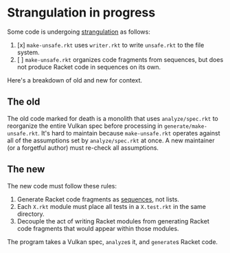 # Strangulation in progress
Some code is undergoing [strangulation][sp] as follows:

1. [x] `make-unsafe.rkt` uses `writer.rkt` to write `unsafe.rkt` to the file system.
1. [ ] `make-unsafe.rkt` organizes code fragments from sequences, but does not
produce Racket code in sequences on its own.

Here's a breakdown of old and new for context.

## The old
The old code marked for death is a monolith that uses `analyze/spec.rkt`
to reorganize the entire Vulkan spec before processing in `generate/make-unsafe.rkt`.
It's hard to maintain because `make-unsafe.rkt` operates against all of the
assumptions set by `analyze/spec.rkt` at once. A new maintainer (or a forgetful author)
must re-check all assumptions.

## The new
The new code must follow these rules:

1. Generate Racket code fragments as [sequences][seq], not lists.
2. Each `X.rkt` module must place all tests in a `X.test.rkt` in the same directory.
3. Decouple the act of writing Racket modules from generating Racket code fragments that would appear within those modules.


[sp]: https://martinfowler.com/bliki/StranglerFigApplication.html
[seq]: https://docs.racket-lang.org/reference/sequences.html#%28tech._sequence%29

The program takes a Vulkan spec, `analyze`s it, and `generate`s Racket code.
